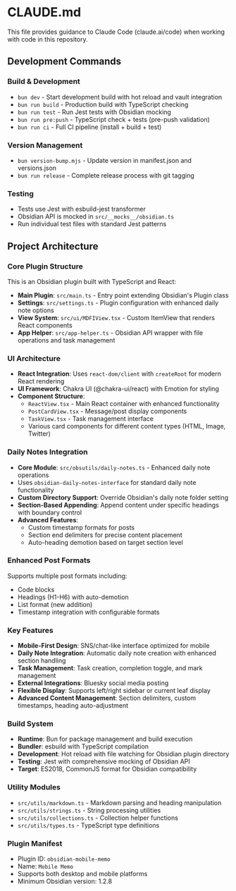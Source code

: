 # CLAUDE.md

This file provides guidance to Claude Code (claude.ai/code) when working with code in this repository.

## Development Commands

### Build & Development
- `bun dev` - Start development build with hot reload and vault integration
- `bun run build` - Production build with TypeScript checking
- `bun run test` - Run Jest tests with Obsidian mocking
- `bun run pre:push` - TypeScript check + tests (pre-push validation)
- `bun run ci` - Full CI pipeline (install + build + test)

### Version Management
- `bun version-bump.mjs` - Update version in manifest.json and versions.json
- `bun run release` - Complete release process with git tagging

### Testing
- Tests use Jest with esbuild-jest transformer
- Obsidian API is mocked in `src/__mocks__/obsidian.ts`
- Run individual test files with standard Jest patterns

## Project Architecture

### Core Plugin Structure
This is an Obsidian plugin built with TypeScript and React:

- **Main Plugin**: `src/main.ts` - Entry point extending Obsidian's Plugin class
- **Settings**: `src/settings.ts` - Plugin configuration with enhanced daily note options
- **View System**: `src/ui/MDFIView.tsx` - Custom ItemView that renders React components
- **App Helper**: `src/app-helper.ts` - Obsidian API wrapper with file operations and task management

### UI Architecture
- **React Integration**: Uses `react-dom/client` with `createRoot` for modern React rendering
- **UI Framework**: Chakra UI (@chakra-ui/react) with Emotion for styling
- **Component Structure**: 
  - `ReactView.tsx` - Main React container with enhanced functionality
  - `PostCardView.tsx` - Message/post display components
  - `TaskView.tsx` - Task management interface
  - Various card components for different content types (HTML, Image, Twitter)

### Daily Notes Integration
- **Core Module**: `src/obsutils/daily-notes.ts` - Enhanced daily note operations
- Uses `obsidian-daily-notes-interface` for standard daily note functionality
- **Custom Directory Support**: Override Obsidian's daily note folder setting
- **Section-Based Appending**: Append content under specific headings with boundary control
- **Advanced Features**:
  - Custom timestamp formats for posts
  - Section end delimiters for precise content placement
  - Auto-heading demotion based on target section level

### Enhanced Post Formats
Supports multiple post formats including:
- Code blocks
- Headings (H1-H6) with auto-demotion
- List format (new addition)
- Timestamp integration with configurable formats

### Key Features
- **Mobile-First Design**: SNS/chat-like interface optimized for mobile
- **Daily Note Integration**: Automatic daily note creation with enhanced section handling
- **Task Management**: Task creation, completion toggle, and mark management
- **External Integrations**: Bluesky social media posting
- **Flexible Display**: Supports left/right sidebar or current leaf display
- **Advanced Content Management**: Section delimiters, custom timestamps, heading auto-adjustment

### Build System
- **Runtime**: Bun for package management and build execution
- **Bundler**: esbuild with TypeScript compilation
- **Development**: Hot reload with file watching for Obsidian plugin directory
- **Testing**: Jest with comprehensive mocking of Obsidian API
- **Target**: ES2018, CommonJS format for Obsidian compatibility

### Utility Modules
- `src/utils/markdown.ts` - Markdown parsing and heading manipulation
- `src/utils/strings.ts` - String processing utilities
- `src/utils/collections.ts` - Collection helper functions
- `src/utils/types.ts` - TypeScript type definitions

### Plugin Manifest
- Plugin ID: `obsidian-mobile-memo`
- Name: `Mobile Memo`
- Supports both desktop and mobile platforms
- Minimum Obsidian version: 1.2.8
